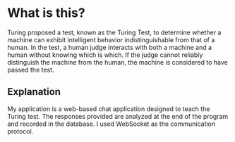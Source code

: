 
# What is this?

Turing proposed a test, known as the Turing Test, to determine whether a machine can exhibit intelligent behavior indistinguishable from that of a human. In the test, a human judge interacts with both a machine and a human without knowing which is which. If the judge cannot reliably distinguish the machine from the human, the machine is considered to have passed the test.



## Explanation

My application is a web-based chat application designed to teach the Turing test. The responses provided are analyzed at the end of the program and recorded in the database. I used WebSocket as the communication protocol.



